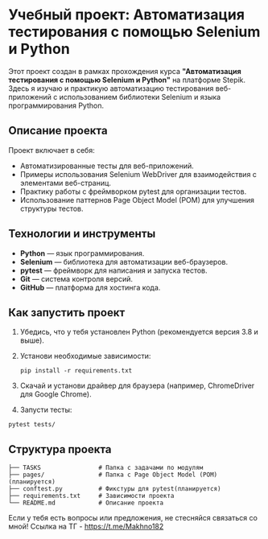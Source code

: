 # Учебный проект: Автоматизация тестирования с помощью Selenium и Python

Этот проект создан в рамках прохождения курса **"Автоматизация тестирования с помощью Selenium и Python"** на платформе Stepik. Здесь я изучаю и практикую автоматизацию тестирования веб-приложений с использованием библиотеки Selenium и языка программирования Python.

## Описание проекта

Проект включает в себя:
- Автоматизированные тесты для веб-приложений.
- Примеры использования Selenium WebDriver для взаимодействия с элементами веб-страниц.
- Практику работы с фреймворком pytest для организации тестов.
- Использование паттернов Page Object Model (POM) для улучшения структуры тестов.

## Технологии и инструменты

- **Python** — язык программирования.
- **Selenium** — библиотека для автоматизации веб-браузеров.
- **pytest** — фреймворк для написания и запуска тестов.
- **Git** — система контроля версий.
- **GitHub** — платформа для хостинга кода.

## Как запустить проект

1. Убедись, что у тебя установлен Python (рекомендуется версия 3.8 и выше).
2. Установи необходимые зависимости:
   ```
   pip install -r requirements.txt
   ```
3. Скачай и установи драйвер для браузера (например, ChromeDriver для Google Chrome).

4. Запусти тесты:
```
pytest tests/
```
## Структура проекта
```
├── TASKS                # Папка с задачами по модулям
├── pages/               # Папка с Page Object Model (POM)(планируется)
├── conftest.py          # Фикстуры для pytest(планируется)
├── requirements.txt     # Зависимости проекта
└── README.md            # Описание проекта
```

Если у тебя есть вопросы или предложения, не стесняйся связаться со мной!
Ссылка на ТГ - https://t.me/Makhno182